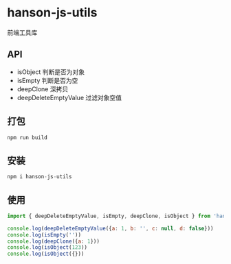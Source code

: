 # hanson-js-utils

前端工具库

## API

- isObject             判断是否为对象
- isEmpty              判断是否为空
- deepClone            深拷贝
- deepDeleteEmptyValue 过滤对象空值


## 打包

``` javascript
npm run build
```

## 安装

``` javascript
npm i hanson-js-utils
```


## 使用

``` javascript
import { deepDeleteEmptyValue, isEmpty, deepClone, isObject } from 'hanson-js-utils'

console.log(deepDeleteEmptyValue({a: 1, b: '', c: null, d: false}))
console.log(isEmpty(''))
console.log(deepClone({a: 1}))
console.log(isObject(123))
console.log(isObject({}))

